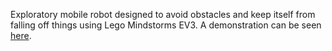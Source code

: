 Exploratory mobile robot designed to avoid obstacles and keep itself from falling off things using Lego Mindstorms EV3. A demonstration can be seen [here](https://www.youtube.com/watch?v=0pkH3xLAt9s "Robot Demonstration").

